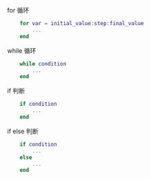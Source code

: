 for 循环
```matlab
    for var = initial_value:step:final_value
        ...
    end
```

while 循环
```matlab
    while condition
        ...
    end
```

if 判断
```matlab
    if condition
        ...
    end
```

if else 判断
```matlab
    if condition
        ...
    else
        ...
    end
```